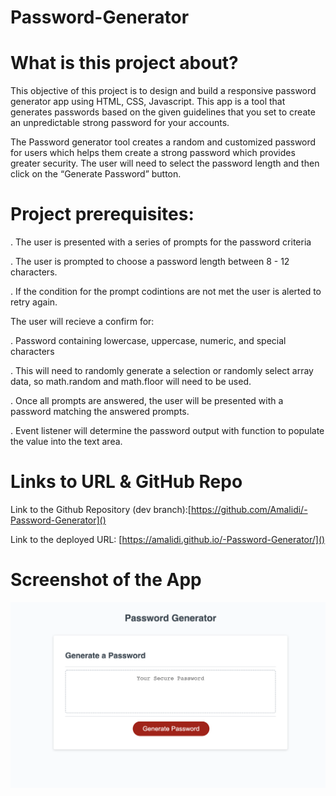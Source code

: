 # Password-Generator

# What is this project about?

This objective of this project is to design and build a responsive password generator app using HTML, CSS, Javascript. This app is a tool that generates passwords based on the given guidelines that you set to create an unpredictable strong password for your accounts.

The Password generator tool creates a random and customized password for users which helps them create a strong password which provides greater security. The user will need to select the password length and then click on the “Generate Password” button.

# Project prerequisites:

. The user is presented with a series of prompts for the password criteria

. The user is prompted to choose a password length between 8 - 12 characters.

. If the condition for the prompt codintions are not met the user is alerted to retry again.

The user will recieve a confirm for:

. Password containing lowercase, uppercase, numeric, and special characters

. This will need to randomly generate a selection or randomly select array data, so math.random and math.floor will need to be used.

. Once all prompts are answered, the user will be presented with a password matching the answered prompts.

. Event listener will determine the password output with function to populate the value into the text area.

# Links to URL & GitHub Repo

Link to the Github Repository (dev branch):[https://github.com/Amalidi/-Password-Generator]()

Link to the deployed URL: [https://amalidi.github.io/-Password-Generator/]()

# Screenshot of the App

![Image of the project](./assets/Images/Project%20image.png)
